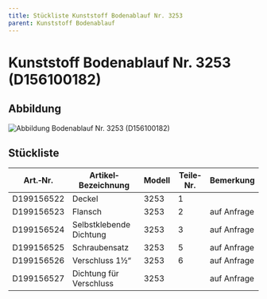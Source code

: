 ```yaml
---
title: Stückliste Kunststoff Bodenablauf Nr. 3253
parent: Kunststoff Bodenablauf
---
```


# Kunststoff Bodenablauf Nr. 3253 (D156100182)

## Abbildung

![Abbildung Bodenablauf Nr. 3253 (D156100182)](https://bilgery-solutions.github.io/fluidra-support/einbauteile/bodenablauf/kunststoff/nr-3253/nr-3253_explosionszeichnung.png)

## Stückliste

|Art.‐Nr.|Artikel‐Bezeichnung|Modell|Teile‐Nr.|Bemerkung|
|---|---|---|---|---|
|D199156522|Deckel|3253|1| |
|D199156523|Flansch|3253|2|auf Anfrage|
|D199156524|Selbstklebende Dichtung|3253|3|auf Anfrage|
|D199156525|Schraubensatz|3253|5|auf Anfrage|
|D199156526|Verschluss 1½“|3253|6|auf Anfrage|
|D199156527|Dichtung für Verschluss|3253| |auf Anfrage|
